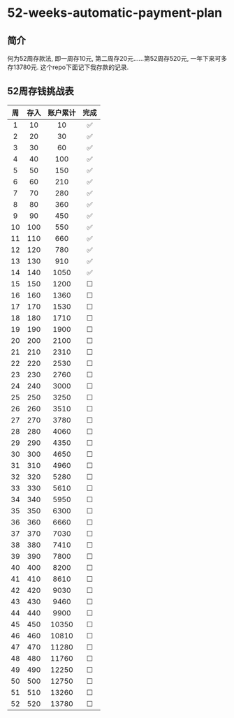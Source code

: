 # 52-weeks-automatic-payment-plan

## 简介

何为52周存款法, 即一周存10元, 第二周存20元......第52周存520元, 一年下来可多存13780元. 这个repo下面记下我存款的记录.

## 52周存钱挑战表

|周|存入|账户累计|完成|
| :---: | :---: | :---: | :---: |
|1|10|10| :white_check_mark: |
|2|20|30| :white_check_mark: |
|3|30|60| :white_check_mark: |
|4|40|100| :white_check_mark: |
|5|50|150| :white_check_mark: |
|6|60|210| :white_check_mark: |
|7|70|280| :white_check_mark: |
|8|80|360| :white_check_mark: |
|9|90|450| :white_check_mark: |
|10|100|550| :white_check_mark: |
|11|110|660| :white_check_mark: |
|12|120|780| :white_check_mark: |
|13|130|910| :white_check_mark: |
|14|140|1050| :white_check_mark: |
|15|150|1200| &#9744; |
|16|160|1360| &#9744; |
|17|170|1530| &#9744; |
|18|180|1710| &#9744; |
|19|190|1900| &#9744; |
|20|200|2100| &#9744; |
|21|210|2310| &#9744; |
|22|220|2530| &#9744; |
|23|230|2760| &#9744; |
|24|240|3000| &#9744; |
|25|250|3250| &#9744; |
|26|260|3510| &#9744; |
|27|270|3780| &#9744; |
|28|280|4060| &#9744; |
|29|290|4350| &#9744; |
|30|300|4650| &#9744; |
|31|310|4960| &#9744; |
|32|320|5280| &#9744; |
|33|330|5610| &#9744; |
|34|340|5950| &#9744; |
|35|350|6300| &#9744; |
|36|360|6660| &#9744; |
|37|370|7030| &#9744; |
|38|380|7410| &#9744; |
|39|390|7800| &#9744; |
|40|400|8200| &#9744; |
|41|410|8610| &#9744; |
|42|420|9030| &#9744; |
|43|430|9460| &#9744; |
|44|440|9900| &#9744; |
|45|450|10350| &#9744; |
|46|460|10810| &#9744; |
|47|470|11280| &#9744; |
|48|480|11760| &#9744; |
|49|490|12250| &#9744; |
|50|500|12750| &#9744; |
|51|510|13260| &#9744; |
|52|520|13780| &#9744; |
